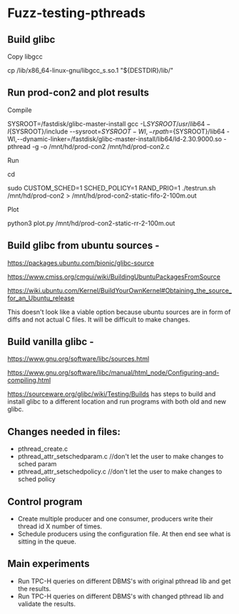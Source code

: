 # Fuzz-testing-pthreads

## Build glibc

Copy libgcc

cp /lib/x86_64-linux-gnu/libgcc_s.so.1 "${DESTDIR}/lib/"

## Run prod-con2 and plot results

Compile

SYSROOT=/fastdisk/glibc-master-install gcc   -L${SYSROOT}/usr/lib64   -I${SYSROOT}/include   --sysroot=${SYSROOT}   -Wl,-rpath=${SYSROOT}/lib64   -Wl,--dynamic-linker=/fastdisk/glibc-master-install/lib64/ld-2.30.9000.so  -pthread -g -o /mnt/hd/prod-con2 /mnt/hd/prod-con2.c

Run

cd <glibc build dir>

sudo CUSTOM_SCHED=1 SCHED_POLICY=1 RAND_PRIO=1 ./testrun.sh /mnt/hd/prod-con2 > /mnt/hd/prod-con2-static-fifo-2-100m.out

Plot

python3 plot.py /mnt/hd/prod-con2-static-rr-2-100m.out

## Build glibc from ubuntu sources -
https://packages.ubuntu.com/bionic/glibc-source

https://www.cmiss.org/cmgui/wiki/BuildingUbuntuPackagesFromSource

https://wiki.ubuntu.com/Kernel/BuildYourOwnKernel#Obtaining_the_source_for_an_Ubuntu_release

This doesn't look like a viable option because ubuntu sources are in form of diffs and not actual C files. It will be difficult to make changes.

## Build vanilla glibc -
https://www.gnu.org/software/libc/sources.html

https://www.gnu.org/software/libc/manual/html_node/Configuring-and-compiling.html

https://sourceware.org/glibc/wiki/Testing/Builds has steps to build and install glibc to a different location and run programs with both old and new glibc.

## Changes needed in files:
- pthread_create.c
- pthread_attr_setschedparam.c //don't let the user to make changes to sched param
- pthread_attr_setschedpolicy.c //don't let the user to make changes to sched policy

## Control program
- Create multiple producer and one consumer, producers write their thread id X number of times.
- Schedule producers using the configuration file. At then end see what is sitting in the queue.

## Main experiments
- Run TPC-H queries on different DBMS's with original pthread lib and get the results.
- Run TPC-H queries on different DBMS's with changed pthread lib and validate the results.

